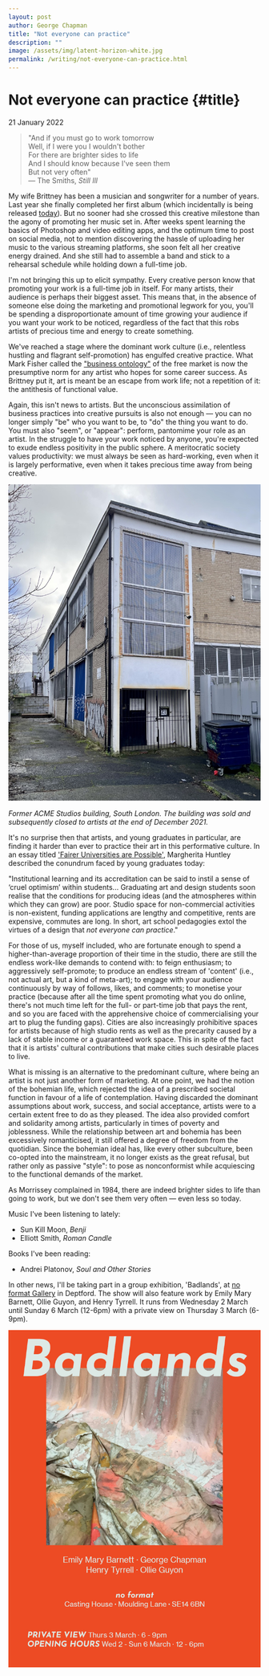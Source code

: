 ```yaml
---
layout: post
author: George Chapman
title: "Not everyone can practice"
description: ""
image: /assets/img/latent-horizon-white.jpg
permalink: /writing/not-everyone-can-practice.html
---
```

# Not everyone can practice {#title}
21 January 2022

> "And if you must go to work tomorrow  
Well, if I were you I wouldn't bother  
For there are brighter sides to life  
And I should know because I've seen them  
But not very often"  
> — The Smiths, *Still Ill*

My wife Brittney has been a musician and songwriter for a number of years. Last year she finally completed her first album (which incidentally is being released [today](https://open.spotify.com/album/1b0hxaV67uYv8HQMsALYi2)). But no sooner had she crossed this creative milestone than the agony of promoting her music set in. After weeks spent learning the basics of Photoshop and video editing apps, and the optimum time to post on social media, not to mention discovering the hassle of uploading her music to the various streaming platforms, she soon felt all her creative energy drained. And she still had to assemble a band and stick to a rehearsal schedule while holding down a full-time job.

I'm not bringing this up to elicit sympathy. Every creative person know that promoting your work is a full-time job in itself. For many artists, their audience is perhaps their biggest asset. This means that, in the absence of someone else doing the marketing and promotional legwork for you, you'll be spending a disproportionate amount of time growing your audience if you want your work to be noticed, regardless of the fact that this robs artists of precious time and energy to create something.

We've reached a stage where the dominant work culture (i.e., relentless hustling and flagrant self-promotion) has engulfed creative practice. What Mark Fisher called the ["business ontology"](http://k-punk.abstractdynamics.org/archives/011648.html) of the free market is now the presumptive norm for any artist who hopes for some career success. As Brittney put it, art is meant be an escape from work life; not a repetition of it: the antithesis of functional value.

Again, this isn't news to artists. But the unconscious assimilation of business practices into creative pursuits is also not enough — you can no longer simply "be" who you want to be, to "do" the thing you want to do. You must also "seem", or "appear": perform, pantomime your role as an artist. In the struggle to have your work noticed by anyone, you're expected to exude endless positivity in the public sphere. A meritocratic society values productivity: we must always be seen as hard-working, even when it is largely performative, even when it takes precious time away from being creative.

![Former ACME Studios building, South London. The building was sold and subsequently closed to artists at the end of December 2021.](/assets/img/6o5E2uC.jpg)

*Former ACME Studios building, South London. The building was sold and subsequently closed to artists at the end of December 2021.*

It's no surprise then that artists, and young graduates in particular, are finding it harder than ever to practice their art in this performative culture. In an essay titled ['Fairer Universities are Possible'](https://deschooling.org/pages/de001.html), Margherita Huntley described the conundrum faced by young graduates today:

"Institutional learning and its accreditation can be said to instil a sense of ‘cruel optimism’ within students... Graduating art and design students soon realise that the conditions for producing ideas (and the atmospheres within which they can grow) are poor. Studio space for non-commercial activities is non-existent, funding applications are lengthy and competitive, rents are expensive, commutes are long. In short, art school pedagogies extol the virtues of a design that *not everyone can practice*."

For those of us, myself included, who are fortunate enough to spend a higher-than-average proportion of their time in the studio, there are still the endless work-like demands to contend with: to feign enthusiasm; to aggressively self-promote; to produce an endless stream of 'content' (i.e., not actual art, but a kind of meta-art); to engage with your audience continuously by way of follows, likes, and comments; to monetise your practice (because after all the time spent promoting what you do online, there's not much time left for the full- or part-time job that pays the rent, and so you are faced with the apprehensive choice of commercialising your art to plug the funding gaps). Cities are also increasingly prohibitive spaces for artists because of high studio rents as well as the precarity caused by a lack of stable income or a guaranteed work space. This in spite of the fact that it is artists' cultural contributions that make cities such desirable places to live.

What is missing is an alternative to the predominant culture, where being an artist is not just another form of marketing. At one point, we had the notion of the bohemian life, which rejected the idea of a prescribed societal function in favour of a life of contemplation. Having discarded the dominant assumptions about work, success, and social acceptance, artists were to a certain extent free to do as they pleased. The idea also provided comfort and solidarity among artists, particularly in times of poverty and joblessness. While the relationship between art and bohemia has been excessively romanticised, it still offered a degree of freedom from the quotidian. Since the bohemian ideal has, like every other subculture, been co-opted into the mainstream, it no longer exists as the great refusal, but rather only as passive "style": to pose as nonconformist while acquiescing to the functional demands of the market.

As Morrissey complained in 1984, there are indeed brighter sides to life than going to work, but we don't see them very often — even less so today.

Music I've been listening to lately:  
 - Sun Kill Moon, *Benji*  
 - Elliott Smith, *Roman Candle*  

Books I've been reading:  
 - Andrei Platonov, *Soul and Other Stories*  

In other news, I'll be taking part in a group exhibition, 'Badlands', at [no format Gallery](https://www.secondfloor.co.uk/exhibitions/badlands-group-exhibition) in Deptford. The show will also feature work by Emily Mary Barnett, Ollie Guyon, and Henry Tyrrell. It runs from Wednesday 2 March until Sunday 6 March (12-6pm) with a private view on Thursday 3 March (6-9pm).

!['Badlands' exhibition poster](/assets/img/jgMtPPS.jpg)
